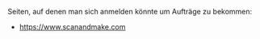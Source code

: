 Seiten, auf denen man sich anmelden könnte um Aufträge zu bekommen:

  - <https://www.scanandmake.com>